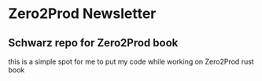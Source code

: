 # Zero2Prod Newsletter

## Schwarz repo for Zero2Prod book

this is a simple spot for me to put my code while working on Zero2Prod rust book
